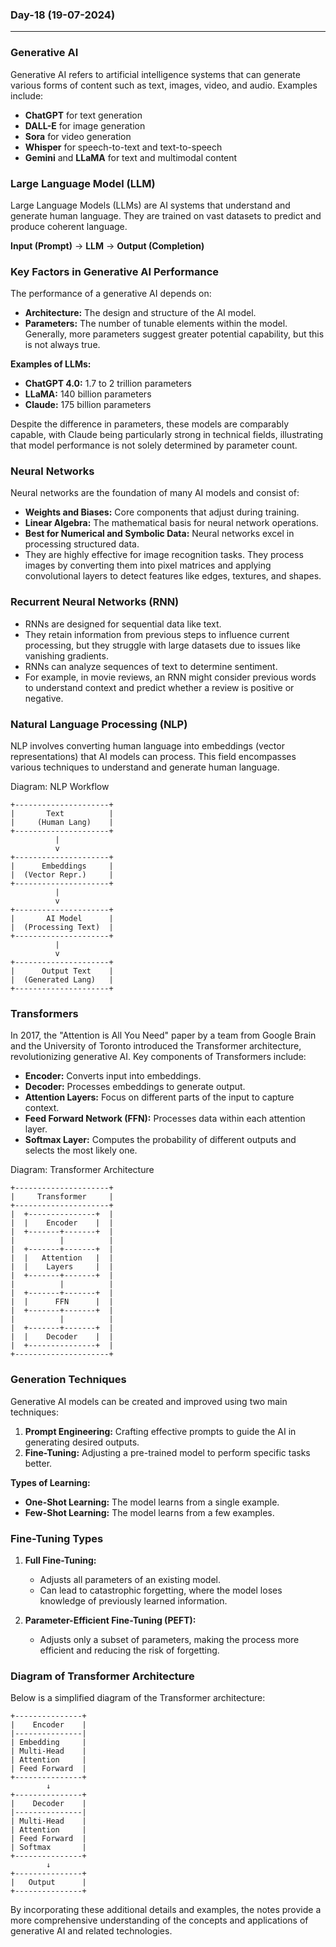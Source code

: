 ### Day-18 (19-07-2024)

---

### Generative AI

Generative AI refers to artificial intelligence systems that can generate various forms of content such as text, images, video, and audio. Examples include:
- **ChatGPT** for text generation
- **DALL-E** for image generation
- **Sora** for video generation
- **Whisper** for speech-to-text and text-to-speech
- **Gemini** and **LLaMA** for text and multimodal content

### Large Language Model (LLM)

Large Language Models (LLMs) are AI systems that understand and generate human language. They are trained on vast datasets to predict and produce coherent language.

**Input (Prompt)** → **LLM** → **Output (Completion)**

### Key Factors in Generative AI Performance

The performance of a generative AI depends on:
- **Architecture:** The design and structure of the AI model.
- **Parameters:** The number of tunable elements within the model. Generally, more parameters suggest greater potential capability, but this is not always true.

**Examples of LLMs:**
- **ChatGPT 4.0:** 1.7 to 2 trillion parameters
- **LLaMA:** 140 billion parameters
- **Claude:** 175 billion parameters

Despite the difference in parameters, these models are comparably capable, with Claude being particularly strong in technical fields, illustrating that model performance is not solely determined by parameter count.

### Neural Networks

Neural networks are the foundation of many AI models and consist of:
- **Weights and Biases:** Core components that adjust during training.
- **Linear Algebra:** The mathematical basis for neural network operations.
- **Best for Numerical and Symbolic Data:** Neural networks excel in processing structured data.
- They are highly effective for image recognition tasks. They process images by converting them into pixel matrices and applying convolutional layers to detect features like edges, textures, and shapes.

### Recurrent Neural Networks (RNN)

- RNNs are designed for sequential data like text.
- They retain information from previous steps to influence current processing, but they struggle with large datasets due to issues like vanishing gradients.
- RNNs can analyze sequences of text to determine sentiment.
- For example, in movie reviews, an RNN might consider previous words to understand context and predict whether a review is positive or negative.

### Natural Language Processing (NLP)

NLP involves converting human language into embeddings (vector representations) that AI models can process. This field encompasses various techniques to understand and generate human language.

Diagram: NLP Workflow
```
+---------------------+
|       Text          |
|     (Human Lang)    |
+---------------------+
          |
          v
+---------------------+
|      Embeddings     |
|  (Vector Repr.)     |
+---------------------+
          |
          v
+---------------------+
|       AI Model      |
|  (Processing Text)  |
+---------------------+
          |
          v
+---------------------+
|      Output Text    |
|  (Generated Lang)   |
+---------------------+
```
### Transformers

In 2017, the "Attention is All You Need" paper by a team from Google Brain and the University of Toronto introduced the Transformer architecture, revolutionizing generative AI. Key components of Transformers include:
- **Encoder:** Converts input into embeddings.
- **Decoder:** Processes embeddings to generate output.
- **Attention Layers:** Focus on different parts of the input to capture context.
- **Feed Forward Network (FFN):** Processes data within each attention layer.
- **Softmax Layer:** Computes the probability of different outputs and selects the most likely one.

Diagram: Transformer Architecture
```
+---------------------+
|     Transformer     |
+---------------------+
|  +---------------+  |
|  |    Encoder    |  |
|  +-------+-------+  |
|          |          |
|  +-------+-------+  |
|  |   Attention   |  |
|  |    Layers     |  |
|  +-------+-------+  |
|          |          |
|  +-------+-------+  |
|  |      FFN      |  |
|  +-------+-------+  |
|          |          |
|  +-------+-------+  |
|  |    Decoder    |  |
|  +---------------+  |
+---------------------+
```

### Generation Techniques

Generative AI models can be created and improved using two main techniques:
1. **Prompt Engineering:** Crafting effective prompts to guide the AI in generating desired outputs.
2. **Fine-Tuning:** Adjusting a pre-trained model to perform specific tasks better.

**Types of Learning:**
- **One-Shot Learning:** The model learns from a single example.
- **Few-Shot Learning:** The model learns from a few examples.

### Fine-Tuning Types

1. **Full Fine-Tuning:**
   - Adjusts all parameters of an existing model.
   - Can lead to catastrophic forgetting, where the model loses knowledge of previously learned information.

2. **Parameter-Efficient Fine-Tuning (PEFT):**
   - Adjusts only a subset of parameters, making the process more efficient and reducing the risk of forgetting.

### Diagram of Transformer Architecture

Below is a simplified diagram of the Transformer architecture:

```plaintext
+---------------+
|    Encoder    |
|---------------|
| Embedding     |
| Multi-Head    |
| Attention     |
| Feed Forward  |
+---------------+
        ↓
+---------------+
|    Decoder    |
|---------------|
| Multi-Head    |
| Attention     |
| Feed Forward  |
| Softmax       |
+---------------+
        ↓
+---------------+
|   Output      |
+---------------+
```

By incorporating these additional details and examples, the notes provide a more comprehensive understanding of the concepts and applications of generative AI and related technologies.
